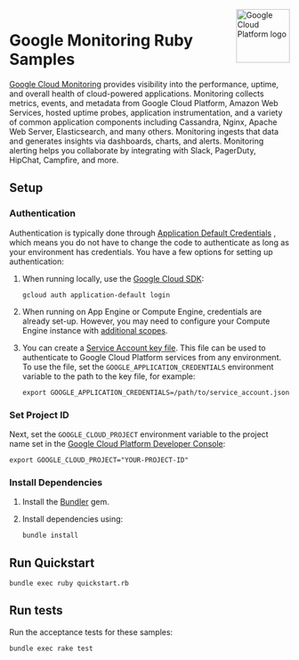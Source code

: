 <img src="https://avatars2.githubusercontent.com/u/2810941?v=3&s=96" alt="Google Cloud Platform logo" title="Google Cloud Platform" align="right" height="96" width="96"/>

# Google Monitoring Ruby Samples

[Google Cloud Monitoring][monitoring_docs] provides visibility into the performance, uptime, and overall health of cloud-powered applications. Monitoring collects metrics, events, and metadata from Google Cloud Platform, Amazon Web Services, hosted uptime probes, application instrumentation, and a variety of common application components including Cassandra, Nginx, Apache Web Server, Elasticsearch, and many others. Monitoring ingests that data and generates insights via dashboards, charts, and alerts. Monitoring alerting helps you collaborate by integrating with Slack, PagerDuty, HipChat, Campfire, and more. 

[monitoring_docs]: https://cloud.google.com/monitoring/docs/ 

## Setup

### Authentication

Authentication is typically done through [Application Default Credentials](https://cloud.google.com/docs/authentication#getting_credentials_for_server-centric_flow)
, which means you do not have to change the code to authenticate as long as your
environment has credentials. You have a few options for setting up
authentication:

1. When running locally, use the [Google Cloud SDK](https://cloud.google.com/sdk/):

       gcloud auth application-default login

1. When running on App Engine or Compute Engine, credentials are already set-up.
However, you may need to configure your Compute Engine instance with
[additional scopes](https://cloud.google.com/compute/docs/authentication#using).

1. You can create a [Service Account key file](https://cloud.google.com/docs/authentication#service_accounts).
This file can be used to authenticate to Google Cloud Platform services from
any environment. To use the file, set the `GOOGLE_APPLICATION_CREDENTIALS`
environment variable to the path to the key file, for example:

       export GOOGLE_APPLICATION_CREDENTIALS=/path/to/service_account.json

### Set Project ID

Next, set the `GOOGLE_CLOUD_PROJECT` environment variable to the project name
set in the
[Google Cloud Platform Developer Console](https://console.cloud.google.com):

    export GOOGLE_CLOUD_PROJECT="YOUR-PROJECT-ID"

### Install Dependencies

1. Install the [Bundler](http://bundler.io/) gem.

1. Install dependencies using:

       bundle install

## Run Quickstart

    bundle exec ruby quickstart.rb

## Run tests

Run the acceptance tests for these samples:

    bundle exec rake test
